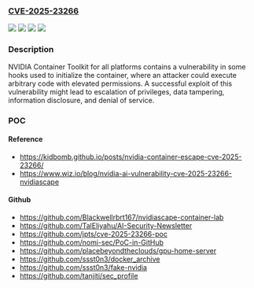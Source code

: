 ### [CVE-2025-23266](https://cve.mitre.org/cgi-bin/cvename.cgi?name=CVE-2025-23266)
![](https://img.shields.io/static/v1?label=Product&message=Container%20Toolkit&color=blue)
![](https://img.shields.io/static/v1?label=Version&message=NVIDIA%20Container%20Toolkit%20All%20versions%20up%20to%20and%20including%201.17.7%20(CDI%20mode%20only%20for%20versions%20prior%20to%201.17.5)%20&color=brightgreen)
![](https://img.shields.io/static/v1?label=Version&message=NVIDIA%20GPU%20Operator%20All%20versions%20up%20to%20and%20including%2025.3.0%20(CDI%20mode%20only%20for%20versions%20prior%20to%2025.3.0)%20&color=brightgreen)
![](https://img.shields.io/static/v1?label=Vulnerability&message=CWE-426%3A%20Untrusted%20Search%20Path&color=brightgreen)

### Description

NVIDIA Container Toolkit for all platforms contains a vulnerability in some hooks used to initialize the container, where an attacker could execute arbitrary code with elevated permissions. A successful exploit of this vulnerability might lead to escalation of privileges, data tampering, information disclosure, and denial of service.

### POC

#### Reference
- https://kidbomb.github.io/posts/nvidia-container-escape-cve-2025-23266/
- https://www.wiz.io/blog/nvidia-ai-vulnerability-cve-2025-23266-nvidiascape

#### Github
- https://github.com/Blackwellrbrt167/nvidiascape-container-lab
- https://github.com/TalEliyahu/AI-Security-Newsletter
- https://github.com/jpts/cve-2025-23266-poc
- https://github.com/nomi-sec/PoC-in-GitHub
- https://github.com/placebeyondtheclouds/gpu-home-server
- https://github.com/ssst0n3/docker_archive
- https://github.com/ssst0n3/fake-nvidia
- https://github.com/tanjiti/sec_profile

